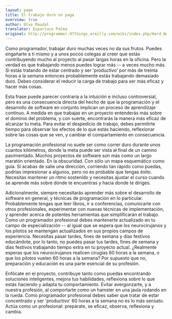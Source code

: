```yaml
---
layout: page
title: El trabajo duro no paga
overview: true
author: Olve Maudal
translator: Espartaco Palma
original: http://programmer.97things.oreilly.com/wiki/index.php/Hard_Work_Does_not_Pay_Off
---
```


Como programador, trabajar duro muchas veces no da sus frutos. Puedes engañarte a tí mismo y a unos pocos colegas al creer que estás contribuyendo mucho al proyecto al pasar largas horas en la oficina. Pero la verdad es que trabajando menos puedes lograr más -- a veces mucho más. Si estás tratando de estar centrado y ser 'productivo' por más de treinta horas a la semana entonces probablemente estás trabajando demasiado duro. Debes considerar el reducir la carga de trabajo para ser más eficaz y hacer más cosas.

Esta frase puede parecer contraria a la intuición e incluso controversial, pero es una consecuencia directa del hecho de que la programación y el desarrollo de software en conjunto implican un proceso de aprendizaje contínuo. A medida en que trabajas en un proyecto entenderás más sobre el dominio del problema, y con suerte, encontrarás la manera más eficaz de alcanzar tu meta. Para evitar el despedicio de trabajo, debes permitirte tiempo para observar los efectos de lo que estás haciendo, reflexionar sobre las cosas que se ven, y cambiar el compartamiento en consecuencia.

La programación profesional no suele ser como correr duro durante unos cuantos kilómetros, donde la meta puede ser vista al final de un camino pavimentado. Muchos proyectos de software son más como un largo maratón orientado. En la obscuridad. Con sólo un mapa esquemático como guía. Si acabas de salie una dirección, corriendo tan rápido como puedas, podrías impresionar a algunos, pero no es probable que tengas éxito. Necesitas mantener un ritmo sostenido y necesitas ajustar el curso cuando se aprende más sobre dónde te encuentras y hacia donde te diriges.

Adicionalmente, siempre necesitarás aprender más sobre el desarrollo de software en general, y técnicas de programación en lo particular. Probablemente tengas que leer libros, ir a conferencias, comunicarte con otros profesionales, experimentar con nuevas técnicas de implementación, y aprender acerca de potentes herramientas que simplificarán el trabajo. Como un programador profesional debes mantenerte actualizado en tu campo de especialización -- al igual que se espera que los neurocirujanos y los pilotos se mantengan actualizados en sus propios campos de experiencia. Necesitas pasar tardes, fines de semana y días festivos educándote, por lo tanto, no puedes pasar tus tardes, fines de semana y días festivos trabajando tiempo extra en tu proyecto actual. ¿Realmente esperas que los neurocirujanos realicen cirugías 60 horas a la semana, o que los pilotos vuelen 60 horas a la semana? Por supuesto que no, preparación y educación es una parte esencial de su profesión.

Enfócate en el proyecto, contribuye tanto como puedas encontrando soluciones inteligentes, mejora tus habilidades, reflexiona sobre lo que estás haciendo y adapta tu comportamiento. Evitar avergonzarte, y a nuestra profesión, al comportarte como un hamster en una jaula rodando en la rueda. Como programador profesional debes saber que tratar de estar concentrado y  ser 'productivo' 60 horas a la semana no es lo más sensato. Actúa como un profesional: prepárate, se eficaz, observa, reflexiona y cambia.

